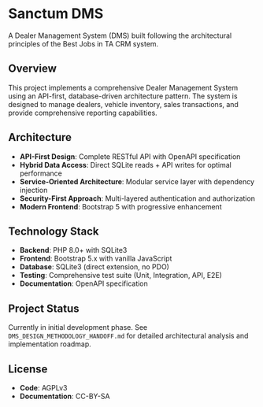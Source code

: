 # Sanctum DMS

A Dealer Management System (DMS) built following the architectural principles of the Best Jobs in TA CRM system.

## Overview

This project implements a comprehensive Dealer Management System using an API-first, database-driven architecture pattern. The system is designed to manage dealers, vehicle inventory, sales transactions, and provide comprehensive reporting capabilities.

## Architecture

- **API-First Design**: Complete RESTful API with OpenAPI specification
- **Hybrid Data Access**: Direct SQLite reads + API writes for optimal performance
- **Service-Oriented Architecture**: Modular service layer with dependency injection
- **Security-First Approach**: Multi-layered authentication and authorization
- **Modern Frontend**: Bootstrap 5 with progressive enhancement

## Technology Stack

- **Backend**: PHP 8.0+ with SQLite3
- **Frontend**: Bootstrap 5.x with vanilla JavaScript
- **Database**: SQLite3 (direct extension, no PDO)
- **Testing**: Comprehensive test suite (Unit, Integration, API, E2E)
- **Documentation**: OpenAPI specification

## Project Status

Currently in initial development phase. See `DMS_DESIGN_METHODOLOGY_HANDOFF.md` for detailed architectural analysis and implementation roadmap.

## License

- **Code**: AGPLv3
- **Documentation**: CC-BY-SA
